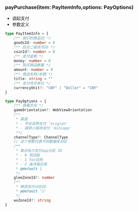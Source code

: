 ### **payPurchase(item: PayItemInfo,options: PayOptions)**
- 调起支付
- 参数定义

```typescript
type PayItemInfo = {
	/** 我们的商品ID */
	goodsId: number = 0
	/** 后台二级货币ID */
	coinId?: number = 0
	/** 支付金额 */
	money: number = 0
	/** 购买商品数量 */
	amount: number = 0
	/** 商品名称/标题 */
	title: string = ""
	/** 支付货币单位 */
	currencyUnit?: "CNY" | "Dollor" = "CNY"
}

```


```typescript
type PayOptions = {
	/** 屏幕方向 */
	gameOrientation?: WebViewOrientation
	/**
	 * 渠道
	 * - 平台自带支付 'origion'
	 * - 跳转小程序支付 'miniapp'
	 **/
	channelType?: ChannelType
	// 这个参数代表不同数据库分区
	/**
	 * 每日给力支付app分区 ID
	 * - 0 测试版
	 * - 1 fox应用
	 * - 2 海洋馆应用
	 * @default 1
	 */
	gleeZoneId?: number
	/**
	 * 微信支付分区ID
	 * @default "1"
	 */
	wxZoneId?: string
}

```

